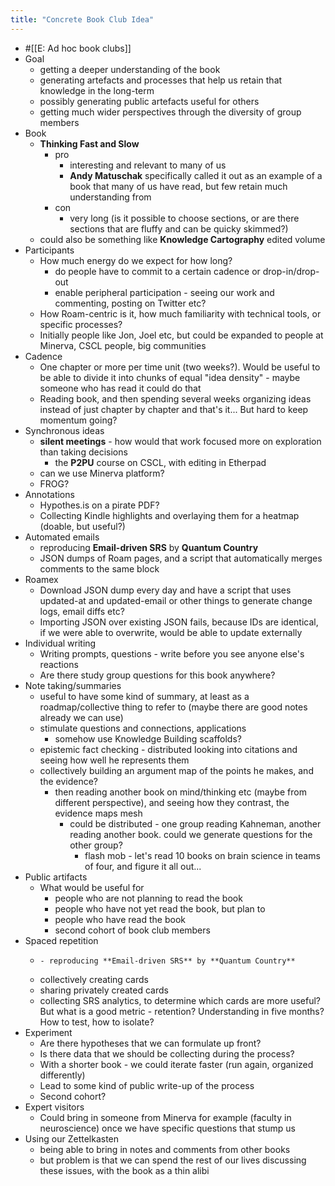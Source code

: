 ```yaml
---
title: "Concrete Book Club Idea"
---
```


- #[[E: Ad hoc book clubs]]
- Goal
    - getting a deeper understanding of the book
    - generating artefacts and processes that help us retain that knowledge in the long-term
    - possibly generating public artefacts useful for others
    - getting much wider perspectives through the diversity of group members
- Book
    - **Thinking Fast and Slow**
        - pro
            - interesting and relevant to many of us
            - **Andy Matuschak** specifically called it out as an example of a book that many of us have read, but few retain much understanding from
        - con
            - very long (is it possible to choose sections, or are there sections that are fluffy and can be quicky skimmed?)
    - could also be something like **Knowledge Cartography** edited volume
- Participants
    - How much energy do we expect for how long?
        - do people have to commit to a certain cadence or drop-in/drop-out
        - enable peripheral participation - seeing our work and commenting, posting on Twitter etc?
    - How Roam-centric is it, how much familiarity with technical tools, or specific processes?
    - Initially people like Jon, Joel etc, but could be expanded to people at Minerva, CSCL people, big communities
- Cadence
    - One chapter or more per time unit (two weeks?). Would be useful to be able to divide it into chunks of equal "idea density" - maybe someone who has read it could do that
    - Reading book, and then spending several weeks organizing ideas instead of just chapter by chapter and that's it... But hard to keep momentum going?
- Synchronous ideas
    - **silent meetings** - how would that work focused more on exploration than taking decisions
        - the **P2PU** course on CSCL, with editing in Etherpad
    - can we use Minerva platform?
    - FROG?
- Annotations
    - Hypothes.is on a pirate PDF?
    - Collecting Kindle highlights and overlaying them for a heatmap (doable, but useful?)
- Automated emails
    - reproducing **Email-driven SRS** by **Quantum Country**
    - JSON dumps of Roam pages, and a script that automatically merges comments to the same block
- Roamex
    - Download JSON dump every day and have a script that uses updated-at and updated-email or other things to generate change logs, email diffs etc?
    - Importing JSON over existing JSON fails, because IDs are identical, if we were able to overwrite, would be able to update externally
- Individual writing
    - Writing prompts, questions - write before you see anyone else's reactions
    - Are there study group questions for this book anywhere?
- Note taking/summaries
    - useful to have some kind of summary, at least as a roadmap/collective thing to refer to (maybe there are good notes already we can use)
    - stimulate questions and connections, applications
        - somehow use Knowledge Building scaffolds?
    - epistemic fact checking - distributed looking into citations and seeing how well he represents them
    - collectively building an argument map of the points he makes, and the evidence?
        - then reading another book on mind/thinking etc (maybe from different perspective), and seeing how they contrast, the evidence maps mesh
            - could be distributed - one group reading Kahneman, another reading another book. could we generate questions for the other group?
                - flash mob - let's read 10 books on brain science in teams of four, and figure it all out...
- Public artifacts
    - What would be useful for
        - people who are not planning to read the book
        - people who have not yet read the book, but plan to
        - people who have read the book
        - second cohort of book club members
- Spaced repetition
    -     - reproducing **Email-driven SRS** by **Quantum Country**

    - collectively creating cards
    - sharing privately created cards
    - collecting SRS analytics, to determine which cards are more useful? But what is a good metric - retention? Understanding in five months? How to test, how to isolate?
- Experiment
    - Are there hypotheses that we can formulate up front?
    - Is there data that we should be collecting during the process?
    - With a shorter book - we could iterate faster (run again, organized differently)
    - Lead to some kind of public write-up of the process
    - Second cohort?
- Expert visitors
    - Could bring in someone from Minerva for example (faculty in neuroscience) once we have specific questions that stump us
- Using our Zettelkasten
    - being able to bring in notes and comments from other books
    - but problem is that we can spend the rest of our lives discussing these issues, with the book as a thin alibi
